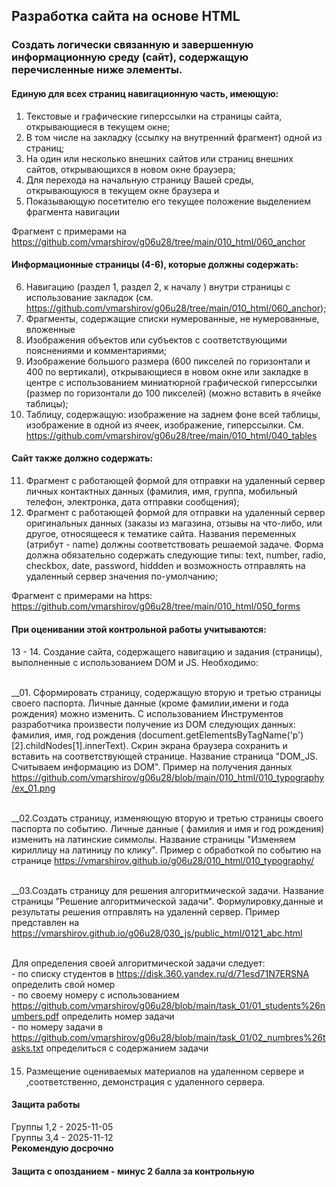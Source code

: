 ## Разработка сайта на основе HTML

<!--
###  Видео с комментариями и пояснениями к требованиям: https://disk.yandex.ru/i/NsljYfWP0ELn0g размещено в https://disk.yandex.ru/d/0bEXvIYEUm3qGg
-->
### Создать логически связанную и завершенную информационную среду (сайт), содержащую перечисленные ниже элементы.
####	Единую для  всех страниц навигационную часть, имеющую:
1.	Текстовые и графические гиперссылки на страницы сайта, открывающиеся в текущем окне;
2.	В том числе на закладку (ссылку на внутренний фрагмент) одной из страниц;
3.	На один или несколько внешних сайтов или страниц внешних сайтов, открывающихся в новом окне браузера;
4.	Для перехода на начальную страницу Вашей среды, открывающуюся в текущем окне браузера и
5.	Показывающую посетителю его текущее положение выделением фрагмента навигации

Фрагмент с примерами на https://github.com/vmarshirov/g06u28/tree/main/010_html/060_anchor
#### Информационные страницы (4-6), которые должны содержать:
6.	Навигацию (раздел 1, раздел 2, к началу ) внутри страницы с использование закладок (см. https://github.com/vmarshirov/g06u28/tree/main/010_html/060_anchor);
7.	Фрагменты, содержащие списки нумерованные, 	не нумерованные,  вложенные
8.	Изображения объектов или субъектов с соответствующими пояснениями и комментариями;
9.	Изображение большого размера (600 пикселей по горизонтали и 400 по вертикали), открывающиеся в новом окне или закладке в центре  с использованием миниатюрной графической гиперссылки (размер по горизонтали до 100 пикселей) (можно вставить в ячейке таблицы);
10.	Таблицу, содержащую: изображение на заднем фоне всей таблицы, изображение в одной из ячеек, изображение, гиперссылки. См. https://github.com/vmarshirov/g06u28/tree/main/010_html/040_tables
####	Cайт также должно содержать:
11.	Фрагмент с работающей формой для отправки  на удаленный сервер личных контактных данных  (фамилия, имя, группа, мобильный телефон, электронка, дата отправки сообщения);
12.	Фрагмент с работающей формой для отправки на удаленный сервер оригинальных данных (заказы из магазина, отзывы на что-либо, или другое, относящееся к тематике сайта. Названия переменных (атрибут - name) должны соответствовать решаемой задаче. Форма должна обязательно содержать следующие типы: text, number, radio, checkbox, date, password, hiddden и возможность отправлять на удаленный сервер значения по-умолчанию;

Фрагмент с примерами на https: https://github.com/vmarshirov/g06u28/tree/main/010_html/050_forms    
    


#### При оценивании этой контрольной работы учитываются:
####

13 - 14. Создание сайта, содержащего навигацию и задания (страницы), выполненные с использованием DOM и JS. Необходимо:

<br>__01. Сформировать страницу, содержащую вторую и третью страницы своего паспорта. Личные данные (кроме фамилии,имени и года рождения) можно изменить. С использованием Инструментов разработчика произвести получение из DOM следующих данных: фамилия, имя, год рождения (document.getElementsByTagName('p')[2].childNodes[1].innerText). Скрин экрана браузера сохранить и вставить на соответствующей странице. Название страница "DOM_JS. Считываем информацию из DOM". Пример на получения данных  https://github.com/vmarshirov/g06u28/blob/main/010_html/010_typography/ex_01.png

<br>__02.Создать страницу, изменяющую вторую и третью страницы своего паспорта по событию. Личные данные ( фамилия и имя и год рождения) изменить на латинские симмолы. Название страницы "Изменяем кириллицу на латиницу по клику".  Пример с обработкой по событию  на странице https://vmarshirov.github.io/g06u28/010_html/010_typography/

<br>__03.Создать страницу для решения алгоритмической задачи. Название страницы "Решение алгоритмической задачи". Формулировку,данные и результаты решения отправлять на удаленнй сервер.  Пример представлен на https://vmarshirov.github.io/g06u28/030_js/public_html/0121_abc.html

<br>Для определения своей алгоритмической задачи следует:
<br>- по списку  студентов в https://disk.360.yandex.ru/d/71esd71N7ERSNA  определить свой номер
<br>- по своему номеру с использованием https://github.com/vmarshirov/g06u28/blob/main/task_01/01_students%26numbers.pdf определить номер задачи
<br>-  по номеру задачи в https://github.com/vmarshirov/g06u28/blob/main/task_01/02_numbres%26tasks.txt определиться с содержанием задачи

####
15. Размещение оцениваемых материалов на удаленном сервере и ,cоответственно, демонстрация с удаленного сервера.

#### Защита работы
Группы 1,2 - 2025-11-05
<br>Группы 3,4 - 2025-11-12
<br><b>Рекомендую досрочно</b>
#### Защита с опозданием - минус 2 балла за контрольную
